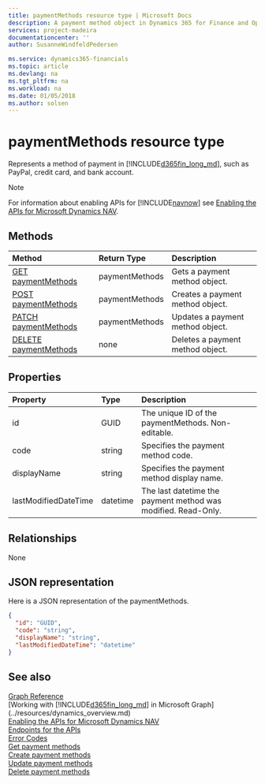 ```yaml
---
title: paymentMethods resource type | Microsoft Docs
description: A payment method object in Dynamics 365 for Finance and Operations, Business edition.
services: project-madeira
documentationcenter: ''
author: SusanneWindfeldPedersen

ms.service: dynamics365-financials
ms.topic: article
ms.devlang: na
ms.tgt_pltfrm: na
ms.workload: na
ms.date: 01/05/2018
ms.author: solsen
---
```


# paymentMethods resource type
Represents a method of payment in [!INCLUDE[d365fin_long_md](../../includes/d365fin_long_md.md)], such as PayPal, credit card, and bank account.

> [!NOTE]  
> For information about enabling APIs for [!INCLUDE[navnow](../../includes/navnow_md.md)] see [Enabling the APIs for Microsoft Dynamics NAV](../enabling-apis-for-dynamics-nav.md).

## Methods

| Method                                                          | Return Type  |Description             |
|:----------------------------------------------------------------|:-------------|:-----------------------|
|[GET paymentMethods](../api/dynamics_paymentmethods_get.md)      |paymentMethods|Gets a payment method object.   |
|[POST paymentMethods](../api/dynamics_create_paymentmethods.md)  |paymentMethods|Creates a payment method object.|
|[PATCH paymentMethods](../api/dynamics_paymentmethods_update.md) |paymentMethods|Updates a payment method object.|
|[DELETE paymentMethods](../api/dynamics_paymentmethods_delete.md)|none          |Deletes a payment method object.|

## Properties
| Property	         | Type	  |Description                                                  |
|:-------------------|:-------|:------------------------------------------------------------|
|id                  |GUID    |The unique ID of the paymentMethods. Non-editable.           |
|code                |string  |Specifies the payment method code.                           |
|displayName         |string  |Specifies the payment method display name.                   |
|lastModifiedDateTime|datetime|The last datetime the payment method was modified. Read-Only.|  


## Relationships
None

## JSON representation

Here is a JSON representation of the paymentMethods.


```json
{
  "id": "GUID",
  "code": "string",
  "displayName": "string",
  "lastModifiedDateTime": "datetime"
}

```

## See also
[Graph Reference](../api/dynamics_graph_reference.md)  
[Working with [!INCLUDE[d365fin_long_md](../../includes/d365fin_long_md.md)] in Microsoft Graph](../resources/dynamics_overview.md)  
[Enabling the APIs for Microsoft Dynamics NAV](../enabling-apis-for-dynamics-nav.md)  
[Endpoints for the APIs](../endpoints-apis-for-dynamics.md)  
[Error Codes](../dynamics_error_codes.md)  
[Get payment methods](../api/dynamics_paymentmethods_get.md)  
[Create payment methods](../api/dynamics_create_paymentmethods.md)  
[Update payment methods](../api/dynamics_paymentmethods_update.md)  
[Delete payment methods](../api/dynamics_paymentmethods_delete.md)  